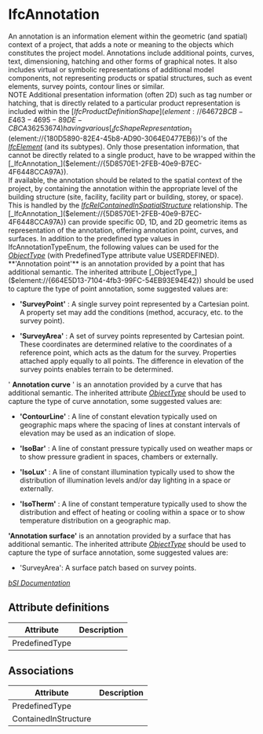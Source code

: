 IfcAnnotation
=============
An annotation is an information element within the geometric (and spatial)
context of a project, that adds a note or meaning to the objects which
constitutes the project model. Annotations include additional points, curves,
text, dimensioning, hatching and other forms of graphical notes. It also
includes virtual or symbolic representations of additional model components,
not representing products or spatial structures, such as event elements,
survey points, contour lines or similar.  
NOTE Additional presentation information (often 2D) such as tag number or
hatching, that is directly related to a particular product representation is
included within the
[_IfcProductDefinitionShape_]($element://{64672BCB-E463-4695-89DE-
CBCA36253674}) having various
[_IfcShapeRepresentation_]($element://{180D5890-82E4-45b8-AD90-3064E0477EB6})'s
of the [_IfcElement_]($element://{B8038DA1-0F9B-4585-AF55-52C23EBB33CD}) (and
its subtypes). Only those presentation information, that cannot be directly
related to a single product, have to be wrapped within the
[_IfcAnnotation_]($element://{5D8570E1-2FEB-40e9-B7EC-4F6448CCA97A}).  
If available, the annotation should be related to the spatial context of the
project, by containing the annotation within the appropriate level of the
building structure (site, facility, facility part or building, storey, or
space). This is handled by the
[_IfcRelContainedInSpatialStructure_]($element://{4BA66984-EDFC-415d-BB2E-DE5369370756})
relationship.  
The [_IfcAnnotation_]($element://{5D8570E1-2FEB-40e9-B7EC-4F6448CCA97A}) can
provide specific 0D, 1D, and 2D geometric items as representation of the
annotation, offering annotation point, curves, and surfaces. In addition to
the predefined type values in IfcAnnotationTypeEnum, the following values can
be used for the
[_ObjectType_]($element://{664E5D13-7104-4fb3-99FC-54EB93E94E42}) (with
PredefinedType attribute value USERDEFINED).  
 **'Annotation point'** is an annotation provided by a point that has
additional semantic. The inherited attribute
[_ObjectType_]($element://{664E5D13-7104-4fb3-99FC-54EB93E94E42}) should be
used to capture the type of point annotation, some suggested values are:  

  

  * **'SurveyPoint'** : A single survey point represented by a Cartesian point. A property set may add the conditions (method, accuracy, etc. to the survey point).
  

  * **'SurveyArea'** : A set of survey points represented by Cartesian point. These coordinates are determined relative to the coordinates of a reference point, which acts as the datum for the survey. Properties attached apply equally to all points. The difference in elevation of the survey points enables terrain to be determined.
  

  
' **Annotation curve** ' is an annotation provided by a curve that has
additional semantic. The inherited attribute
[_ObjectType_]($element://{664E5D13-7104-4fb3-99FC-54EB93E94E42}) should be
used to capture the type of curve annotation, some suggested values are:  

  

  * **'ContourLine'** : A line of constant elevation typically used on geographic maps where the spacing of lines at constant intervals of elevation may be used as an indication of slope.
  

  * **'IsoBar'** : A line of constant pressure typically used on weather maps or to show pressure gradient in spaces, chambers or externally.
  

  * **'IsoLux'** : A line of constant illumination typically used to show the distribution of illumination levels and/or day lighting in a space or externally.
  

  * **'IsoTherm'** : A line of constant temperature typically used to show the distribution and effect of heating or cooling within a space or to show temperature distribution on a geographic map.
  

  
 **'Annotation surface'** is an annotation provided by a surface that has
additional semantic. The inherited attribute
[_ObjectType_]($element://{664E5D13-7104-4fb3-99FC-54EB93E94E42}) should be
used to capture the type of surface annotation, some suggested values are:  

  

  * 'SurveyArea': A surface patch based on survey points.
  

  
[ _bSI
Documentation_](https://standards.buildingsmart.org/IFC/DEV/IFC4_2/FINAL/HTML/schema/ifcproductextension/lexical/ifcannotation.htm)


Attribute definitions
---------------------
| Attribute      | Description   |
|----------------|---------------|
| PredefinedType |               |

Associations
------------
| Attribute            | Description   |
|----------------------|---------------|
| PredefinedType       |               |
| ContainedInStructure |               |

